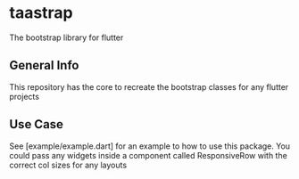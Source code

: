 # taastrap

The bootstrap library for flutter

## General Info

This repository has the core to recreate the bootstrap classes for any flutter projects

## Use Case

See [example/example.dart] for an example to how to use this package. You could pass any widgets inside a component called ResponsiveRow with the correct col sizes for any layouts

